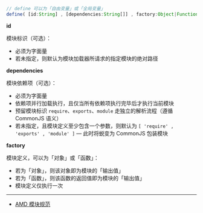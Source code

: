 ```js
// define 可以为「自由变量」或「全局变量」
define( [id:String] , [dependencies:String[]] , factory:Object|Function )
```

__id__

模块标识（可选）：

- 必须为字面量
- 若未指定，则默认为模块加载器所请求的指定模块的绝对路径

__dependencies__

模块依赖项（可选）：

- 必须为字面量
- 依赖项并行加载执行，且仅当所有依赖项执行完毕后才执行当前模块
- 预留模块标识 `require`、`exports`、`module` 走独立的解析流程（遵循 CommonJS 语义）
- 若未指定，且模块定义至少包含一个参数，则默认为 `[ 'require' , 'exports' , 'module' ]` — 此时将蜕变为 CommonJS 包装模块

__factory__

模块定义，可以为「对象」或「函数」：

- 若为「对象」，则该对象即为模块的「输出值」
- 若为「函数」，则该函数的返回值即为模块的「输出值」
- 模块定义仅执行一次

---

- [AMD 模块规范](https://github.com/amdjs/amdjs-api/blob/master/AMD.md)
